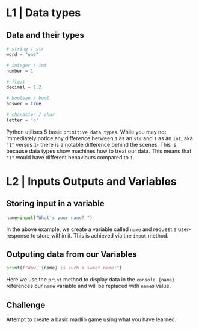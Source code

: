 # L1 | Data types
## Data and their types
```python
# string / str
word = "one"

# integer / int
number = 1

# float
decimal = 1.2

# boolean / bool
answer = True

# character / char
letter = 'o'
```
Python utilises 5 basic `primitive data types`. While you may not immediately notice any difference between `1` as an `str` and `1` as an `int`, aka `"1"` versus `1`- there is a notable difference behind the scenes. This is because data types show machines how to treat our data. This means that `"1"` would have different behaviours compared to `1`.
# L2 | Inputs Outputs and Variables
## Storing input in a variable
```python
name=input("What's your name? ")
```
In the above example, we create a variable called `name` and request a user-response to store within it. This is achieved via the `input` method.
## Outputing data from our Variables
```python
print(f"Wow, {name} is such a sweet name!")
```
Here we use the `print` method to display data in the `console`. `{name}` references our `name` variable and will be replaced with `name`s value.
## Challenge
Attempt to create a basic madlib game using what you have learned.